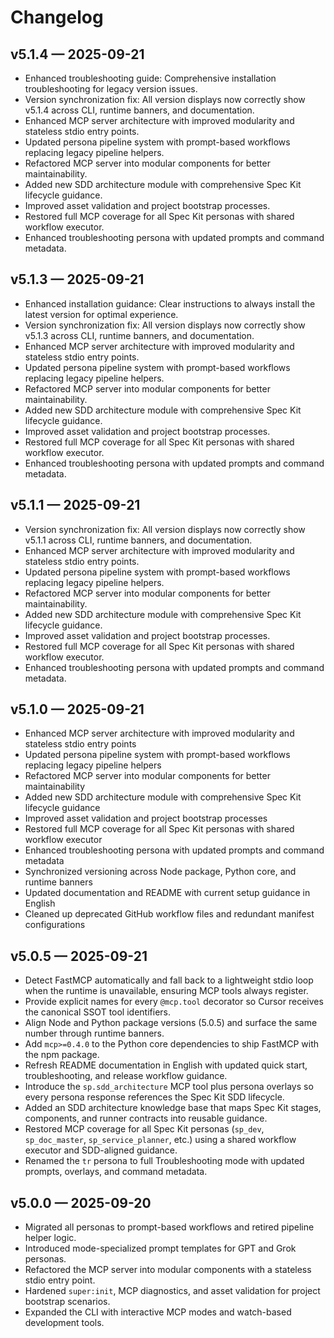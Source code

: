 # Changelog

## v5.1.4 — 2025-09-21

- Enhanced troubleshooting guide: Comprehensive installation troubleshooting for legacy version issues.
- Version synchronization fix: All version displays now correctly show v5.1.4 across CLI, runtime banners, and documentation.
- Enhanced MCP server architecture with improved modularity and stateless stdio entry points.
- Updated persona pipeline system with prompt-based workflows replacing legacy pipeline helpers.
- Refactored MCP server into modular components for better maintainability.
- Added new SDD architecture module with comprehensive Spec Kit lifecycle guidance.
- Improved asset validation and project bootstrap processes.
- Restored full MCP coverage for all Spec Kit personas with shared workflow executor.
- Enhanced troubleshooting persona with updated prompts and command metadata.

## v5.1.3 — 2025-09-21

- Enhanced installation guidance: Clear instructions to always install the latest version for optimal experience.
- Version synchronization fix: All version displays now correctly show v5.1.3 across CLI, runtime banners, and documentation.
- Enhanced MCP server architecture with improved modularity and stateless stdio entry points.
- Updated persona pipeline system with prompt-based workflows replacing legacy pipeline helpers.
- Refactored MCP server into modular components for better maintainability.
- Added new SDD architecture module with comprehensive Spec Kit lifecycle guidance.
- Improved asset validation and project bootstrap processes.
- Restored full MCP coverage for all Spec Kit personas with shared workflow executor.
- Enhanced troubleshooting persona with updated prompts and command metadata.

## v5.1.1 — 2025-09-21

- Version synchronization fix: All version displays now correctly show v5.1.1 across CLI, runtime banners, and documentation.
- Enhanced MCP server architecture with improved modularity and stateless stdio entry points.
- Updated persona pipeline system with prompt-based workflows replacing legacy pipeline helpers.
- Refactored MCP server into modular components for better maintainability.
- Added new SDD architecture module with comprehensive Spec Kit lifecycle guidance.
- Improved asset validation and project bootstrap processes.
- Restored full MCP coverage for all Spec Kit personas with shared workflow executor.
- Enhanced troubleshooting persona with updated prompts and command metadata.

## v5.1.0 — 2025-09-21

- Enhanced MCP server architecture with improved modularity and stateless stdio entry points
- Updated persona pipeline system with prompt-based workflows replacing legacy pipeline helpers
- Refactored MCP server into modular components for better maintainability
- Added new SDD architecture module with comprehensive Spec Kit lifecycle guidance
- Improved asset validation and project bootstrap processes
- Restored full MCP coverage for all Spec Kit personas with shared workflow executor
- Enhanced troubleshooting persona with updated prompts and command metadata
- Synchronized versioning across Node package, Python core, and runtime banners
- Updated documentation and README with current setup guidance in English
- Cleaned up deprecated GitHub workflow files and redundant manifest configurations

## v5.0.5 — 2025-09-21

- Detect FastMCP automatically and fall back to a lightweight stdio loop when the runtime is unavailable, ensuring MCP tools always register.
- Provide explicit names for every `@mcp.tool` decorator so Cursor receives the canonical SSOT tool identifiers.
- Align Node and Python package versions (5.0.5) and surface the same number through runtime banners.
- Add `mcp>=0.4.0` to the Python core dependencies to ship FastMCP with the npm package.
- Refresh README documentation in English with updated quick start, troubleshooting, and release workflow guidance.
- Introduce the `sp.sdd_architecture` MCP tool plus persona overlays so every persona response references the Spec Kit SDD lifecycle.
- Added an SDD architecture knowledge base that maps Spec Kit stages, components, and runner contracts into reusable guidance.
- Restored MCP coverage for all Spec Kit personas (`sp_dev`, `sp_doc_master`, `sp_service_planner`, etc.) using a shared workflow executor and SDD-aligned guidance.
- Renamed the `tr` persona to full Troubleshooting mode with updated prompts, overlays, and command metadata.

## v5.0.0 — 2025-09-20

- Migrated all personas to prompt-based workflows and retired pipeline helper logic.
- Introduced mode-specialized prompt templates for GPT and Grok personas.
- Refactored the MCP server into modular components with a stateless stdio entry point.
- Hardened `super:init`, MCP diagnostics, and asset validation for project bootstrap scenarios.
- Expanded the CLI with interactive MCP modes and watch-based development tools.
